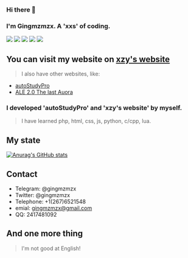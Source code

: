 ### Hi there 👋

### I'm Gingmzmzx. A 'xxs' of coding.
![](https://img.shields.io/badge/status-up-brightgreen) ![](https://img.shields.io/badge/%E6%80%A7%E5%88%AB-♂-lightgrey) ![](https://img.shields.io/badge/%E7%8A%B6%E6%80%81-Married-pink) ![](https://img.shields.io/static/v1?label=%E5%BE%AE%E4%BF%A1&message=Xu13515380920&color=7BB32E&logo=wechat) ![](https://visitor-badge.glitch.me/badge?page_id=github.com/Gingmzmzx)

## You can visit my website on [xzy's website](https://xzy.center)
> I also have other websites, like:
- [autoStudyPro](https://3141314.xyz)
- [ALE 2.0 The last Auora](https://alemc.org)

### I developed 'autoStudyPro' and 'xzy's website' by myself.
> I have learned php, html, css, js, python, c/cpp, lua.

## My state
[![Anurag's GitHub stats](https://github-readme-stats.vercel.app/api?username=Gingmzmzx)](https://github.com/anuraghazra/github-readme-stats)

## Contact
- Telegram: @gingmzmzx
- Twitter: @gingmzmzx
- Telephone: +1(267)6521548
- emial: gingmzmzx@gmail.com
- QQ: 2417481092

## And one more thing
> I'm not good at English!
